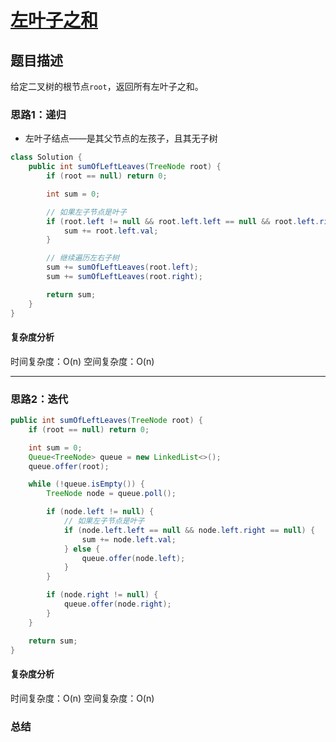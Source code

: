 # [左叶子之和](左叶子之和"[题目地址](https://leetcode.cn/problems/sum-of-left-leaves/description/)")

## 题目描述
给定二叉树的根节点`root`，返回所有左叶子之和。

### 思路1：递归
- 左叶子结点——是其父节点的左孩子，且其无子树

```java
class Solution {
    public int sumOfLeftLeaves(TreeNode root) {
        if (root == null) return 0;

        int sum = 0;

        // 如果左子节点是叶子
        if (root.left != null && root.left.left == null && root.left.right == null) {
            sum += root.left.val;
        }

        // 继续遍历左右子树
        sum += sumOfLeftLeaves(root.left);
        sum += sumOfLeftLeaves(root.right);

        return sum;
    }
}

```

#### 复杂度分析
时间复杂度：O(n)
空间复杂度：O(n)

----

### 思路2：迭代


```java
public int sumOfLeftLeaves(TreeNode root) {
    if (root == null) return 0;

    int sum = 0;
    Queue<TreeNode> queue = new LinkedList<>();
    queue.offer(root);

    while (!queue.isEmpty()) {
        TreeNode node = queue.poll();

        if (node.left != null) {
            // 如果左子节点是叶子
            if (node.left.left == null && node.left.right == null) {
                sum += node.left.val;
            } else {
                queue.offer(node.left);
            }
        }

        if (node.right != null) {
            queue.offer(node.right);
        }
    }

    return sum;
}
```

#### 复杂度分析
时间复杂度：O(n)
空间复杂度：O(n)

### 总结